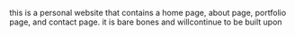 this is a personal website that contains a home page, about page, portfolio page, and contact page. it is bare bones and willcontinue to be built upon
